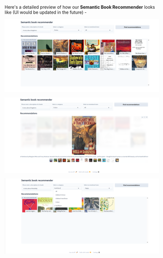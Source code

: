 Here's a detailed preview of how our **Semantic Book Recommender** looks like (UI would be updated in the future) - 

![Landing page](book_rec_1.png)

![Dropdown selection features](book_rec_2.png)

![Selection of books](book_rec_3.png)
